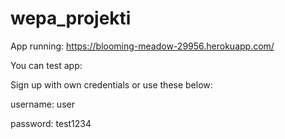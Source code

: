 # wepa_projekti

App running:
https://blooming-meadow-29956.herokuapp.com/

You can test app:

Sign up with own credentials or use these below:

username:
user

password:
test1234
